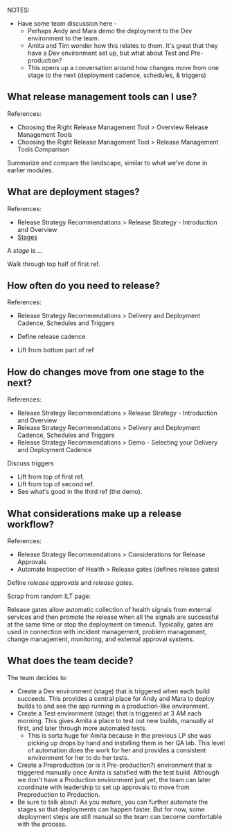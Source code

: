 NOTES:

* Have some team discussion here -
  * Perhaps Andy and Mara demo the deployment to the Dev environment to the team.
  * Amita and Tim wonder how this relates to them. It's great that they have a Dev environment set up, but what about Test and Pre-production?
  * This opens up a conversation around how changes move from one stage to the next (deployment cadence, schedules, & triggers)

## What release management tools can I use?

References:
* Choosing the Right Release Management Tool > Overview Release Management Tools
* Choosing the Right Release Management Tool > Release Management Tools Comparison

Summarize and compare the landscape, similar to what we've done in earlier modules.

## What are deployment stages?

References:
  * Release Strategy Recommendations > Release Strategy - Introduction and Overview
  * [Stages](https://docs.microsoft.com/azure/devops/pipelines/process/stages?view=azure-devops&tabs=yaml)

A _stage_ is ...

Walk through top half of first ref.

## How often do you need to release?

References:
 * Release Strategy Recommendations > Delivery and Deployment Cadence, Schedules and Triggers

* Define release cadence
* Lift from bottom part of ref

## How do changes move from one stage to the next?

References:
  * Release Strategy Recommendations > Release Strategy - Introduction and Overview
  * Release Strategy Recommendations > Delivery and Deployment Cadence, Schedules and Triggers
  * Release Strategy Recommendations > Demo - Selecting your Delivery and Deployment Cadence

Discuss triggers

* Lift from top of first ref.
* Lift from top of second ref.
* See what's good in the third ref (the demo).

## What considerations make up a release workflow?

References:
  * Release Strategy Recommendations > Considerations for Release Approvals
  * Automate Inspection of Health > Release gates (defines release gates)

Define _release approvals_ and _release gates_.

Scrap from random ILT page:

Release gates allow automatic collection of health signals from external services and then promote the release when all the signals are successful at the same time or stop the deployment on timeout. Typically, gates are used in connection with incident management, problem management, change management, monitoring, and external approval systems.

## What does the team decide?

The team decides to:

* Create a Dev environment (stage) that is triggered when each build succeeds. This provides a central place for Andy and Mara to deploy builds to and see the app running in a production-like environment.
* Create a Test environment (stage) that is triggered at 3 AM each morning. This gives Amita a place to test out new builds, manually at first, and later through more automated tests.
  * This is sorta huge for Amita because in the previous LP she was picking up drops by hand and installing them in her QA lab. This level of automation does the work for her and provides a consistent environment for her to do her tests.
* Create a Preproduction (or is it Pre-production?) environment that is triggered manually once Amita is satisfied with the test build. Although we don't have a Production environment just yet, the team can later coordinate with leadership to set up approvals to move from Preproduction to Production.
* Be sure to talk about: As you mature, you can further automate the stages so that deployments can happen faster. But for now, some deployment steps are still manual so the team can become comfortable with the process.
